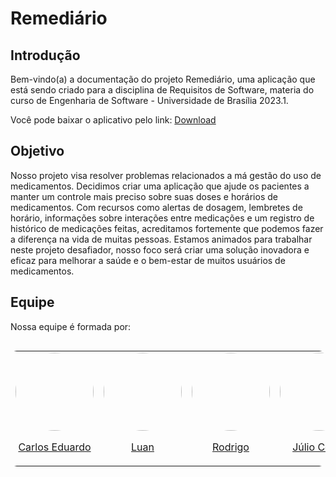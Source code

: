 # Remediário

## Introdução

Bem-vindo(a) a documentação do projeto Remediário, uma aplicação que está sendo criado para a disciplina de Requisitos de Software, materia do curso de Engenharia de Software - Universidade de Brasília 2023.1.

Você pode baixar o aplicativo pelo link: [Download](https://expo.dev/accounts/luanmq/projects/remediario/builds/0bf548bb-8e18-4635-88e9-d3e8d68b4c8d)

## Objetivo

Nosso projeto visa resolver problemas relacionados a má gestão do uso de medicamentos. Decidimos criar uma aplicação que ajude os pacientes a manter um controle mais preciso sobre suas doses e horários de medicamentos. Com recursos como alertas de dosagem, lembretes de horário, informações sobre interações entre medicações e um registro de histórico de medicações feitas, acreditamos fortemente que podemos fazer a diferença na vida de muitas pessoas. Estamos animados para trabalhar neste projeto desafiador, nosso foco será criar uma solução inovadora e eficaz para melhorar a saúde e o bem-estar de muitos usuários de medicamentos.

## Equipe

Nossa equipe é formada por:

<div style="display: flex; justify-content: center;">

<table style=" border-radius: 10px; max-width: 900px;">
    <tr>
      <td valign="top">
        <a href="http://github.com/CarlosEduardoMendesDeMesquita">
          <img align="center" src="http://github.com/CarlosEduardoMendesDeMesquita.png" width="125" style="border-radius: 200px;" />
          <p align="center"> Carlos Eduardo </p>
        </a>
      </td>
        <td valign="top">
        <a href="http://github.com/Luanmq">
          <img align="center" src="http://github.com/Luanmq.png" width="125" style="border-radius: 200px;" />
          <p align="center"> Luan </p>
        </a>
      </td>
        <td valign="top">
        <a href="http://github.com/RodrigoWright">
          <img align="center" src="http://github.com/RodrigoWright.png" width="125" style="border-radius: 200px;" />
          <p align="center"> Rodrigo </p>
        </a>
      </td>
        <td valign="top">
        <a href="http://github.com/typejulio">
          <img align="center" src="http://github.com/typejulio.png" width="125" style="border-radius: 200px;" />
          <p align="center"> Júlio César </p>
        </a>
      </td>
        <td valign="top">
        <a href="http://github.com/Mateuszinnn">
          <img align="center" src="http://github.com/Mateuszinnn.png" width="125" style="border-radius: 200px;" />
          <p align="center"> Mateus </p>
        </a>
      </td>
    </tr>
  </table>
</div>
